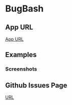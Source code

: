 # BugBash

## App URL
[App URL](http://ec2-3-90-144-11.compute-1.amazonaws.com:8000/docs)

## Examples

### Screenshots

## Github Issues Page
[URL](https://github.com/TeamHHS/opp-api/issues)


